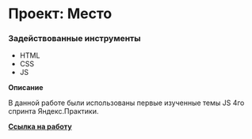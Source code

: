 # Проект: Место

### Задействованные инструменты

* HTML
* CSS
* JS

**Описание**

В данной работе были использованы первые изученные темы JS 4го спринта Яндекс.Практики.

**[Ссылка на работу](https://tinypng.com/)**

